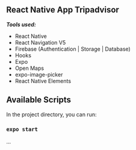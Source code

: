 ## React Native App Tripadvisor

***Tools used:***
- React Native
- React Navigation V5
- Firebase (Authentication | Storage | Database)
- Hooks
- Expo
- Open Maps
- expo-image-picker
- React Native Elements


## Available Scripts



In the project directory, you can run:



### `expo start`

  ...